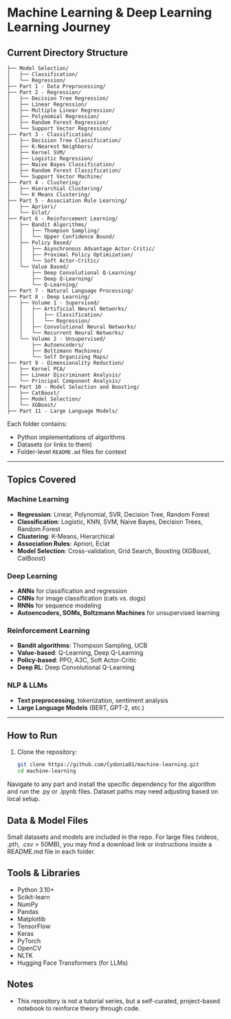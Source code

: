 # Machine Learning & Deep Learning Learning Journey

## Current Directory Structure

```
├── Model Selection/
│   ├── Classification/
│   └── Regression/
├── Part 1 - Data Preprocessing/
├── Part 2 - Regression/
│   ├── Decision Tree Regression/
│   ├── Linear Regression/
│   ├── Multiple Linear Regression/
│   ├── Polynomial Regression/
│   ├── Random Forest Regression/
│   └── Support Vector Regression/
├── Part 3 - Classification/
│   ├── Decision Tree Classification/
│   ├── K-Nearest Neighbors/
│   ├── Kernel SVM/
│   ├── Logistic Regression/
│   ├── Naive Bayes Classification/
│   ├── Random Forest Classification/
│   └── Support Vector Machine/
├── Part 4 - Clustering/
│   ├── Hierarchial Clustering/
│   └── K Means Clustering/
├── Part 5 - Association Rule Learning/
│   ├── Apriori/
│   └── Eclat/
├── Part 6 - Reinforcement Learning/
│   ├── Bandit Algorithms/
│   │   ├── Thompson Sampling/
│   │   └── Upper Confidence Bound/
│   ├── Policy Based/
│   │   ├── Asynchronous Advantage Actor-Critic/
│   │   ├── Proximal Policy Optimization/
│   │   └── Soft Actor-Critic/
│   └── Value Based/
│       ├── Deep Convolutional Q-Learning/
│       ├── Deep Q-Learning/
│       └── Q-Learning/
├── Part 7 - Natural Language Processing/
├── Part 8 - Deep Learning/
│   ├── Volume 1 - Supervised/
│   │   ├── Artificial Neural Networks/
│   │   │   ├── Classification/
│   │   │   └── Regression/
│   │   ├── Convolutional Neural Networks/
│   │   └── Recurrent Neural Networks/
│   └── Volume 2 - Unsupervised/
│       ├── Autoencoders/
│       ├── Boltzmann Machines/
│       └── Self Organizing Maps/
├── Part 9 - Dimensionality Reduction/
│   ├── Kernel PCA/
│   ├── Linear Discriminant Analysis/
│   └── Principal Component Analysis/
├── Part 10 - Model Selection and Boosting/
│   ├── CatBoost/
│   ├── Model Selection/
│   └── XGBoost/
├── Part 11 - Large Language Models/
```

Each folder contains:

- Python implementations of algorithms
- Datasets (or links to them)
- Folder-level `README.md` files for context

---

## Topics Covered

### Machine Learning

- **Regression**: Linear, Polynomial, SVR, Decision Tree, Random Forest
- **Classification**: Logistic, KNN, SVM, Naive Bayes, Decision Trees, Random Forest
- **Clustering**: K-Means, Hierarchical
- **Association Rules**: Apriori, Eclat
- **Model Selection**: Cross-validation, Grid Search, Boosting (XGBoost, CatBoost)

### Deep Learning

- **ANNs** for classification and regression
- **CNNs** for image classification (cats vs. dogs)
- **RNNs** for sequence modeling
- **Autoencoders, SOMs, Boltzmann Machines** for unsupervised learning

### Reinforcement Learning

- **Bandit algorithms**: Thompson Sampling, UCB
- **Value-based**: Q-Learning, Deep Q-Learning
- **Policy-based**: PPO, A3C, Soft Actor-Critic
- **Deep RL**: Deep Convolutional Q-Learning

### NLP & LLMs

- **Text preprocessing**, tokenization, sentiment analysis
- **Large Language Models** (BERT, GPT-2, etc.)

---

## How to Run

1. Clone the repository:
   ```bash
   git clone https://github.com/Cydonia01/machine-learning.git
   cd machine-learning
   ```

Navigate to any part and install the specific dependency for the algorithm and run the .py or .ipynb files. Dataset paths may need adjusting based on local setup.

## Data & Model Files

Small datasets and models are included in the repo. For large files (videos, .pth, .csv > 50MB), you may find a download link or instructions inside a README.md file in each folder.

## Tools & Libraries

- Python 3.10+
- Scikit-learn
- NumPy
- Pandas
- Matplotlib
- TensorFlow
- Keras
- PyTorch
- OpenCV
- NLTK
- Hugging Face Transformers (for LLMs)

## Notes

- This repository is not a tutorial series, but a self-curated, project-based notebook to reinforce theory through code.
